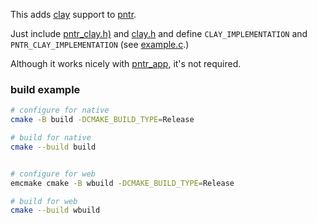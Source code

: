 This adds [clay](https://github.com/nicbarker/clay) support to [pntr](https://github.com/RobLoach/pntr).

Just include [pntr_clay.h)](pntr_clay.h) and [clay.h](https://raw.githubusercontent.com/nicbarker/clay/refs/heads/main/clay.h) and define `CLAY_IMPLEMENTATION` and `PNTR_CLAY_IMPLEMENTATION` (see [example.c](src/example.c).)

Although it works nicely with [pntr_app](https://github.com/robloach/pntr_app), it's not required.

### build example

```sh
# configure for native
cmake -B build -DCMAKE_BUILD_TYPE=Release

# build for native
cmake --build build


# configure for web
emcmake cmake -B wbuild -DCMAKE_BUILD_TYPE=Release

# build for web
cmake --build wbuild

```

